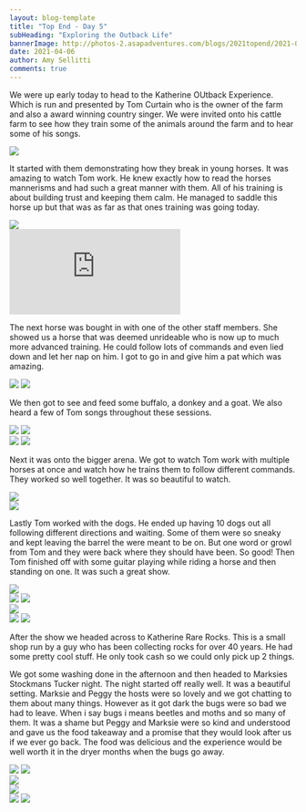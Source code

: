 ```yaml
---
layout: blog-template
title: "Top End - Day 5"
subHeading: "Exploring the Outback Life"
bannerImage: http://photos-2.asapadventures.com/blogs/2021topend/2021-04-06/PXL_20210405_235450868.jpg_compressed.JPEG
date: 2021-04-06
author: Amy Sellitti
comments: true
---
```


We were up early today to head to the Katherine OUtback Experience. Which is run and presented by Tom Curtain who is the owner of the farm and also a award winning country singer. We were invited onto his cattle farm to see how they train some of the animals around the farm and to hear some of his songs.

<div class="center-image"><img src="http://photos-2.asapadventures.com/blogs/2021topend/2021-04-06/PXL_20210405_235450868.jpg_compressed.JPEG" /></div>

It started with them demonstrating how they break in young horses. It was amazing to watch Tom work. He knew exactly how to read the horses mannerisms and had such a great manner with them. All of his training is about building trust and keeping them calm. He managed to saddle this horse up but that was as far as that ones training was going today.

<div class="center-image"><img src="http://photos-2.asapadventures.com/blogs/2021topend/2021-04-06/20210406110544_IMG_6944.jpg_compressed.JPEG" /></div>
<div class="center-video"><iframe src="https://www.youtube.com/embed/PsfpETjdPHc" frameborder="0" allow="autoplay; encrypted-media" allowfullscreen></iframe></div>

The next horse was bought in with one of the other staff members. She showed us a horse that was deemed unrideable who is now up to much more advanced training. He could follow lots of commands and even lied down and let her nap on him. I got to go in and give him a pat which was amazing.

<div class="grid-2c">
  <img src="http://photos-2.asapadventures.com/blogs/2021topend/2021-04-06/20210406112957_IMG_6985.jpg_compressed.JPEG"/>
  <img src="http://photos-2.asapadventures.com/blogs/2021topend/2021-04-06/20210406113334_IMG_6997.jpg_compressed.JPEG"/>
</div>

We then got to see and feed some buffalo, a donkey and a goat. We also heard a few of Tom songs throughout these sessions.

<div class="grid-2c">
  <img src="http://photos-2.asapadventures.com/blogs/2021topend/2021-04-06/PXL_20210406_010050414.jpg_compressed.JPEG"/>
  <img src="http://photos-2.asapadventures.com/blogs/2021topend/2021-04-06/PXL_20210406_010208497.jpg_compressed.JPEG"/>
</div>
<div class="grid-2c">
  <img src="http://photos-2.asapadventures.com/blogs/2021topend/2021-04-06/PXL_20210406_010225589.jpg_compressed.JPEG"/>
  <img src="http://photos-2.asapadventures.com/blogs/2021topend/2021-04-06/PXL_20210406_010228878.jpg_compressed.JPEG"/>
</div>

Next it was onto the bigger arena. We got to watch Tom work with multiple horses at once and watch how he trains them to follow different commands. They worked so well together. It was so beautiful to watch.

<div class="center-image"><img src="http://photos-2.asapadventures.com/blogs/2021topend/2021-04-06/20210406120857_IMG_7018.jpg_compressed.JPEG" /></div>
<div class="center-image"><img src="http://photos-2.asapadventures.com/blogs/2021topend/2021-04-06/20210406120911_IMG_7021.jpg_compressed.JPEG" /></div>

Lastly Tom worked with the dogs. He ended up having 10 dogs out all following different directions and waiting. Some of them were so sneaky and kept leaving the barrel the were meant to be on. But one word or growl from Tom and they were back where they should have been. So good! Then Tom finished off with some guitar playing while riding a horse and then standing on one. It was such a great show.

<div class="center-image"><img src="http://photos-2.asapadventures.com/blogs/2021topend/2021-04-06/20210406121249_IMG_7027.jpg_compressed.JPEG" /></div>
<div class="grid-2c">
  <img src="http://photos-2.asapadventures.com/blogs/2021topend/2021-04-06/20210406121258_IMG_7029.jpg_compressed.JPEG"/>
  <img src="http://photos-2.asapadventures.com/blogs/2021topend/2021-04-06/20210406121307_IMG_7031.jpg_compressed.JPEG"/>
</div>
<div class="center-image"><img src="http://photos-2.asapadventures.com/blogs/2021topend/2021-04-06/20210406124318_IMG_7048.jpg_compressed.JPEG" /></div>
<div class="grid-2c">
  <img src="http://photos-2.asapadventures.com/blogs/2021topend/2021-04-06/20210406125904_IMG_7055.jpg_compressed.JPEG"/>
  <img src="http://photos-2.asapadventures.com/blogs/2021topend/2021-04-06/20210406125816_IMG_7052.jpg_compressed.JPEG"/>
</div>

After the show we headed across to Katherine Rare Rocks. This is a small shop run by a guy who has been collecting rocks for over 40 years. He had some pretty cool stuff. He only took cash so we could only pick up 2 things.

We got some washing done in the afternoon and then headed to Marksies Stockmans Tucker night. The night started off really well. It was a beautiful setting. Marksie and Peggy the hosts were so lovely and we got chatting to them about many things. However as it got dark the bugs were so bad we had to leave. When i say bugs i means beetles and moths and so many of them. It was a shame but Peggy and Marksie were so kind and understood and gave us the food takeaway and a promise that they would look after us if we ever go back. The food was delicious and the experience would be well worth it in the dryer months when the bugs go away.

<div class="grid-2c">
  <img src="http://photos-2.asapadventures.com/blogs/2021topend/2021-04-06/PXL_20210406_091306474.jpg_compressed.JPEG"/>
  <img src="http://photos-2.asapadventures.com/blogs/2021topend/2021-04-06/PXL_20210406_091446194.MP.jpg_compressed.JPEG"/>
</div>
<div class="center-image"><img src="http://photos-2.asapadventures.com/blogs/2021topend/2021-04-06/PXL_20210406_092246979.jpg_compressed.JPEG" /></div>
<div class="center-image"><img src="http://photos-2.asapadventures.com/blogs/2021topend/2021-04-06/PXL_20210406_093220837.jpg_compressed.JPEG" /></div>
<div class="grid-2c">
  <img src="http://photos-2.asapadventures.com/blogs/2021topend/2021-04-06/PXL_20210406_094850412.MP.jpg_compressed.JPEG"/>
  <img src="http://photos-2.asapadventures.com/blogs/2021topend/2021-04-06/PXL_20210406_104931681.jpg_compressed.JPEG"/>
</div>
